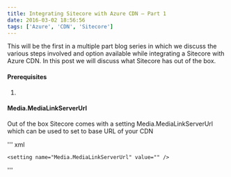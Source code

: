 ```yaml
---
title: Integrating Sitecore with Azure CDN – Part 1
date: 2016-03-02 18:56:56
tags: ['Azure', 'CDN', 'Sitecore']
---
```


This will be the first in a multiple part blog series in which we discuss the various steps involved and option available while integrating a Sitecore with Azure CDN. In this post we will discuss what Sitecore has out of the box.

#### Prerequisites ####
1. 

#### Media.MediaLinkServerUrl ####

Out of the box Sitecore comes with a setting Media.MediaLinkServerUrl which can be used to set to base URL of your CDN

''' xml
<!--  MEDIA - MEDIA LINK SERVER URL
            The server URL to use when Sitecore generates media links and when Media.AlwaysIncludeServerUrl is set to true. This is typically
            used when all media is served from one or more dedicated instances or when your solution is configured to store Sitecore media on
            a content delivery network. 
            The URL must use this format: <protocol>://<hostname>, for example http://example.com 
            If the value is not set, the URL of the current server will be used.
            Default value: ""
      -->
    <setting name="Media.MediaLinkServerUrl" value="" />
'''